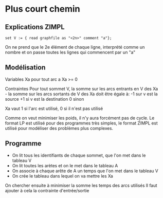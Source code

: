 # Plus court chemin

## Explications ZIMPL

```zpl
set V := { read graphfile as "<2n>" comment "a"};
```

On ne prend que le 2e élément de chaque ligne, interprété comme un nombre et on passe toutes les lignes qui commencent par un "a"

## Modélisation

Variables
    Xa pour tout arc a
    Xa >= 0

Contraintes
    Pour tout sommet V, la somme sur les arcs entrants en V des Xa - la somme sur les arcs sortants de V des Xa doit être égale à:
        -1 sur v est la source
        +1 si v est la destination
        0 sinon

Xa vaut 1 si l'arc est utilisé, 0 si il n'est pas utilisé

Comme on veut minimiser les poids, il n'y aura forcément pas de cycle.
Le format LP est utilisé pour des programmes très simples, le format ZIMPL est utilisé pour modéliser des problèmes plus complexes.

## Programme

- On lit tous les identifiants de chaque sommet, que l'on met dans le tableau V
- On lit toutes les arètes et on le met dans le tableau A
- On associe à chaque arête de A un temps que l'on met dans le tableau V
- On crée le tableau dans lequel on va mettre les Xa

On chercher ensuite à minimiser la somme les temps des arcs utilisés
Il faut ajouter à cela la contrainte d'entrée/sortie